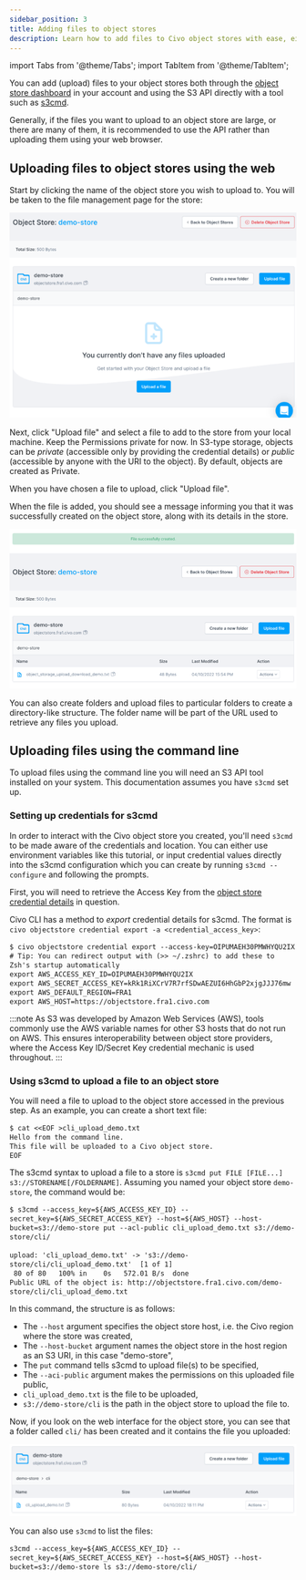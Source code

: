 ```yaml
---
sidebar_position: 3
title: Adding files to object stores
description: Learn how to add files to Civo object stores with ease, either through the object store dashboard or using the S3 API with tools such as s3cmd.
---
```


import Tabs from '@theme/Tabs';
import TabItem from '@theme/TabItem';

<head>
  <title>Adding Files to Your Object Stores | Civo Documentation</title>
</head>

You can add (upload) files to your object stores both through the [object store dashboard](https://dashboard.civo.com/object-stores) in your account and using the S3 API directly with a tool such as [s3cmd](https://github.com/s3tools/s3cmd).

Generally, if the files you want to upload to an object store are large, or there are many of them, it is recommended to use the API rather than uploading them using your web browser.

## Uploading files to object stores using the web

Start by clicking the name of the object store you wish to upload to. You will be taken to the file management page for the store:

![File management page for a Civo object store](./images/file-management-page.png)

Next, click "Upload file" and select a file to add to the store from your local machine. Keep the Permissions private for now. In S3-type storage, objects can be *private* (accessible only by providing the credential details) or *public* (accessible by anyone with the URI to the object). By default, objects are created as Private.

When you have chosen a file to upload, click "Upload file".

When the file is added, you should see a message informing you that it was successfully created on the object store, along with its details in the store.

![File successfully uploaded to an object store](./images/successful-upload.png)

You can also create folders and upload files to particular folders to create a directory-like structure. The folder name will be part of the URL used to retrieve any files you upload.

## Uploading files using the command line

To upload files using the command line you will need an S3 API tool installed on your system. This documentation assumes you have `s3cmd` set up.

### Setting up credentials for s3cmd

In order to interact with the Civo object store you created, you'll need `s3cmd` to be made aware of the credentials and location. You can either use environment variables like this tutorial, or input credential values directly into the s3cmd configuration which you can create by running `s3cmd --configure` and following the prompts.

First, you will need to retrieve the Access Key from the [object store credential details](./object-store-credentials#retrieving-object-store-credential-details) in question.

Civo CLI has a method to *export* credential details for s3cmd. The format is `civo objectstore credential export -a <credential_access_key>`:

```console
$ civo objectstore credential export --access-key=OIPUMAEH30PMWHYQU2IX
# Tip: You can redirect output with (>> ~/.zshrc) to add these to Zsh's startup automatically
export AWS_ACCESS_KEY_ID=OIPUMAEH30PMWHYQU2IX
export AWS_SECRET_ACCESS_KEY=kRk1RiXCrV7R7rfSDwAEZUI6HhGbP2xjgJJJ76mw
export AWS_DEFAULT_REGION=FRA1
export AWS_HOST=https://objectstore.fra1.civo.com
```

:::note
As S3 was developed by Amazon Web Services (AWS), tools commonly use the AWS variable names for other S3 hosts that do not run on AWS. This ensures interoperability between object store providers, where the Access Key ID/Secret Key credential mechanic is used throughout.
:::

### Using s3cmd to upload a file to an object store

You will need a file to upload to the object store accessed in the previous step. As an example, you can create a short text file:

```console
$ cat <<EOF >cli_upload_demo.txt
Hello from the command line.
This file will be uploaded to a Civo object store.
EOF
```

The s3cmd syntax to upload a file to a store is `s3cmd put FILE [FILE...] s3://STORENAME[/FOLDERNAME]`. Assuming you named your object store `demo-store`, the command would be:

```console
$ s3cmd --access_key=${AWS_ACCESS_KEY_ID} --secret_key=${AWS_SECRET_ACCESS_KEY} --host=${AWS_HOST} --host-bucket=s3://demo-store put --acl-public cli_upload_demo.txt s3://demo-store/cli/

upload: 'cli_upload_demo.txt' -> 's3://demo-store/cli/cli_upload_demo.txt'  [1 of 1]
 80 of 80   100% in    0s   572.01 B/s  done
Public URL of the object is: http://objectstore.fra1.civo.com/demo-store/cli/cli_upload_demo.txt
```

In this command, the structure is as follows:

- The `--host` argument specifies the object store host, i.e. the Civo region where the store was created,
- The `--host-bucket` argument names the object store in the host region as an S3 URI, in this case "demo-store",
- The `put` command tells s3cmd to upload file(s) to be specified,
- The `--aci-public` argument makes the permissions on this uploaded file public,
- `cli_upload_demo.txt` is the file to be uploaded,
- `s3://demo-store/cli` is the path in the object store to upload the file to.

Now, if you look on the web interface for the object store, you can see that a folder called `cli/` has been created and it contains the file you uploaded:

![Uploaded cli_upload_demo.txt file in the cli/ folder on an object store](./images/uploaded_file.png)

You can also use `s3cmd` to list the files:

```console
s3cmd --access_key=${AWS_ACCESS_KEY_ID} --secret_key=${AWS_SECRET_ACCESS_KEY} --host=${AWS_HOST} --host-bucket=s3://demo-store ls s3://demo-store/cli/
```
